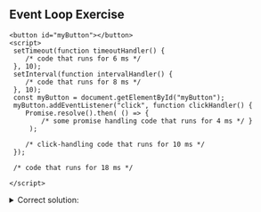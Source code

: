 ## Event Loop Exercise

```
<button id="myButton"></button>
<script>
 setTimeout(function timeoutHandler() {
    /* code that runs for 6 ms */
 }, 10);
 setInterval(function intervalHandler() {
    /* code that runs for 8 ms */
 }, 10);
 const myButton = document.getElementById("myButton");
 myButton.addEventListener("click", function clickHandler() {
    Promise.resolve().then( () => {
        /* some promise handling code that runs for 4 ms */ }
     );

    /* click-handling code that runs for 10 ms */
 });

 /* code that runs for 18 ms */

</script>

```
<details>
<summary> Correct solution: </summary>

0 ms - mainline execution starts
6 ms - user clicks button
10 ms - Timer fires
10 ms - Interval fires for the 1º time
18 ms - mainline execution finishes
18 ms - clickHandler execution starts
a tiny bit after 18 ms - promise is resolved
20 ms - Interval fires for the 2º time
28 ms - clickHandler execution finishes
28 ms - promise handler execution starts
30 ms - Interval fires for the 3º time
32 ms - promise handler execution finishes
32 ms - timeoutHandler execution starts
38 ms - timeoutHandler execution finishes
38 ms - intervalHandler execution starts
40 ms - Interval fires for the 4º time
46 ms - intervalHandler execution finishes


#### Its correct!! Remember to use the name of the code's handlers

</details>
